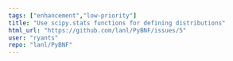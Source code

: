 ```yaml
---
tags: ["enhancement","low-priority"]
title: "Use scipy.stats functions for defining distributions"
html_url: "https://github.com/lanl/PyBNF/issues/5"
user: "ryants"
repo: "lanl/PyBNF"
---
```


